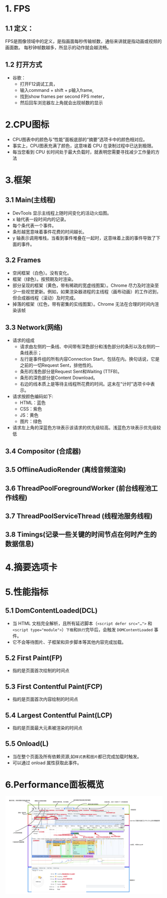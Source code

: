 # 1. FPS
## 1.1 定义：
FPS是图像领域中的定义，是指画面每秒传输帧数，通俗来讲就是指动画或视频的画面数。 每秒钟帧数越多，所显示的动作就会越流畅。
## 1.2 打开方式
* 谷歌：
  * 打开F12调试工具，
  * 输入command + shift + p输入frame,
  * 找到show frames per second FPS meter，
  * 然后回车浏览器左上角就会出现帧数的显示
# 2.CPU图标
* CPU图表中的颜色与“性能”面板底部的“摘要”选项卡中的颜色相对应。
* 事实上，CPU图表充满了颜色，这意味着 CPU 在录制过程中已达到极限。
* 每当您看到 CPU 长时间处于最大负载时，就表明您需要寻找减少工作量的方法
# 3.框架
## 3.1 Main(主线程)
* DevTools 显示主线程上随时间变化的活动火焰图。
* x 轴代表一段时间内的记录。
* 每个条代表一个事件。
* 条形越宽意味着事件花费的时间越长。
* y 轴表示调用堆栈，当看到事件堆叠在一起时，这意味着上面的事件导致了下面的事件。
## 3.2 Frames
* 空闲框架（白色）。没有变化。
* 框架（绿色）。按预期及时渲染。
* 部分呈现的框架（黄色，带有稀疏的宽虚线图案）。Chrome 尽力及时渲染至少一些视觉更新。例如，如果渲染器进程的主线程（画布动画）的工作迟到，但合成器线程（滚动）及时完成。
* 掉落的框架（红色，带有密集的实线图案）。Chrome 无法在合理的时间内渲染该帧
## 3.3 Network(网络)
* 请求的组成
  * 请求由左侧的一条线、中间带有深色部分和浅色部分的条形以及右侧的一条线表示；
  * 左行是事件组的所有内容Connection Start，包括在内。换句话说，它是之前的一切Request Sent，排他性的。
  * 条形的浅色部分是Request Sent和Waiting (TTFB)。
  * 条形的深色部分是Content Download。
  * 右边的线本质上是等待主线程所花费的时间。这未在“计时”选项卡中表示。
* 请求按颜色编码如下:
  * HTML：蓝色
  * CSS：紫色
  * JS：黄色
  * 图片：绿色
* 请求左上角的深蓝色方块表示该请求的优先级较高。浅蓝色方块表示优先级较低
## 3.4 Compositor (合成器)
## 3.5 OfflineAudioRender  (离线音频渲染)
## 3.6 ThreadPoolForegroundWorker  (前台线程池工作线程)
## 3.7 ThreadPoolServiceThread (线程池服务线程)
## 3.8 Timings(记录一些关键的时间节点在何时产生的数据信息)

# 4.摘要选项卡

# 5.性能指标
## 5.1 DomContentLoaded(DCL)
* 当 HTML 文档完全解析，且所有延迟脚本（```<script defer src="…">``` 和 ```<script type="module">```）```下载```和```执行```完毕后，会触发 ```DOMContentLoaded``` 事件。
* 它不会等待图片、子框架和异步脚本等其他内容完成加载。
## 5.2 First Paint(FP)
* 指的是页面首次绘制的时间点
## 5.3 First Contentful Paint(FCP)
* 指的是页面首次内容绘制的时间点
## 5.4 Largest Contentful Paint(LCP)
* 指的是页面最大元素被渲染的时间点
## 5.5 Onload(L)
* 当在整个页面及所有依赖资源,如```样式表```和```图片```都已完成加载时触发。
* 可以通过 onload 属性获取此事件。

# 6.Performance面板概览
![Performance](/images/Chrome_performance.png)